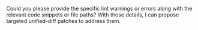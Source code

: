 Could you please provide the specific lint warnings or errors along with the relevant code snippets or file paths? With those details, I can propose targeted unified-diff patches to address them.